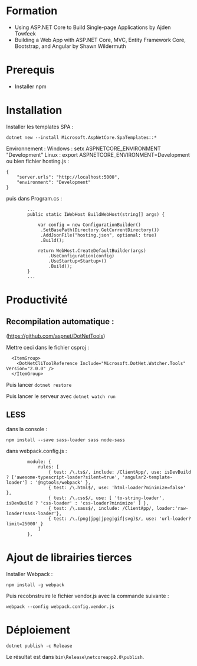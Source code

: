 # Formation

- Using ASP.NET Core to Build Single-page Applications
by Ajden Towfeek
- Building a Web App with ASP.NET Core, MVC, Entity Framework Core, Bootstrap, and Angular
by Shawn Wildermuth


# Prerequis 

- Installer npm


# Installation

Installer les templates SPA :

```
dotnet new --install Microsoft.AspNetCore.SpaTemplates::*
```

Environnement : 
Windows : setx ASPNETCORE_ENVIRONMENT "Development"
Linux :   export ASPNETCORE_ENVIRONMENT=Development
ou bien 
fichier hosting.js :
```
{
    "server.urls": "http://localhost:5000",
    "environment": "Development"
}
```
puis dans Program.cs :
```
        ...
        public static IWebHost BuildWebHost(string[] args) {

            var config = new ConfigurationBuilder()
             .SetBasePath(Directory.GetCurrentDirectory())
             .AddJsonFile("hosting.json", optional: true)
             .Build();

            return WebHost.CreateDefaultBuilder(args)
                .UseConfiguration(config)
                .UseStartup<Startup>()
                .Build();
        }
        ...
```

# Productivité

## Recompilation automatique :
(https://github.com/aspnet/DotNetTools)

Mettre ceci dans le fichier csproj :
```
  <ItemGroup>
    <DotNetCliToolReference Include="Microsoft.DotNet.Watcher.Tools" Version="2.0.0" />
  </ItemGroup>
```

Puis lancer `dotnet restore`

Puis lancer le serveur avec `dotnet watch run`


## LESS

dans la console :
```
npm install --save sass-loader sass node-sass
```

dans webpack.config.js :
```
        module: {
            rules: [
                { test: /\.ts$/, include: /ClientApp/, use: isDevBuild ? ['awesome-typescript-loader?silent=true', 'angular2-template-loader'] : '@ngtools/webpack' },
                { test: /\.html$/, use: 'html-loader?minimize=false' },
                { test: /\.css$/, use: [ 'to-string-loader', isDevBuild ? 'css-loader' : 'css-loader?minimize' ] },
                { test: /\.sass$/, include: /ClientApp/, loader:'raw-loader!sass-loader'},
                { test: /\.(png|jpg|jpeg|gif|svg)$/, use: 'url-loader?limit=25000' }
            ]
        },
```

# Ajout de librairies tierces

Installer Webpack :

```
npm install -g webpack
```

Puis recobnstruire le fichier vendor.js avec la commande suivante :
```
webpack --config webpack.config.vendor.js
```

# Déploiement

```
dotnet publish -c Release
```

Le résultat est dans `bin\Release\netcoreapp2.0\publish`.
